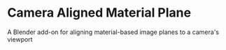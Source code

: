 # Camera Aligned Material Plane

A Blender add-on for aligning material-based image planes to a camera's viewport 